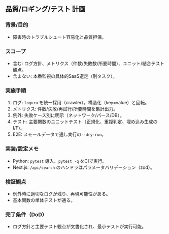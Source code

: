 ## 品質/ロギング/テスト 計画

### 背景/目的
- 障害時のトラブルシュート容易化と品質担保。

### スコープ
- 含む: ログ方針、メトリクス（件数/失敗数/所要時間）、ユニット/結合テスト観点。
- 含まない: 本番監視の具体的SaaS選定（別タスク）。

### 実施手順
1. ログ: `loguru` を統一採用（crawler）。構造化（key=value）と回転。
2. メトリクス: 件数/失敗/再試行/所要時間を集計出力。
3. 例外: 失敗ケース別に明示（ネットワーク/パース/DB）。
4. テスト: 主要関数のユニットテスト（正規化、重複判定、埋め込み生成のI/F）。
5. E2E: スモールデータで通し実行の`--dry-run`。

### 実装/設定メモ
- Python: `pytest` 導入、`pytest -q` をCIで実行。
- Next.js: `/api/search` のハンドラはパラメータバリデーション（zod）。

### 検証観点
- 例外時に適切なログが残り、再現可能性がある。
- 基本関数の単体テストが通る。

### 完了条件（DoD）
- ログ方針と主要テスト観点が文書化され、最小テストが実行可能。


